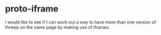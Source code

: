 # proto-iframe

I would like to see if I can work out a way to have more than one version of threejs on the same page by making use of iframes.